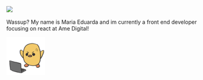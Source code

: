 ![](https://visitor-badge.laobi.icu/badge?page_id=MaduSilva)

<p> Wassup? My name is Maria Eduarda and im currently a front end developer focusing on react at Ame Digital! </p>
<img src="https://github.com/MaduSilva/MaduSilva/blob/master/pato.png" alt="png" width="100px">


